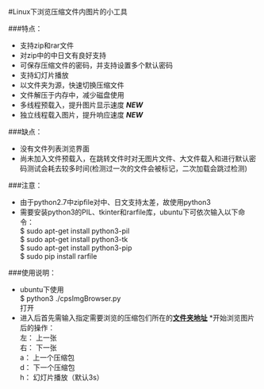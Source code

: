 #Linux下浏览压缩文件内图片的小工具

###特点：
* 支持zip和rar文件
* 对zip中的中日文有良好支持
* 可保存压缩文件的密码，并支持设置多个默认密码
* 支持幻灯片播放
* 以文件夹为源，快速切换压缩文件
* 文件解压于内存中，减少磁盘使用
* 多线程预载入，提升图片显示速度 **_NEW_**
* 独立线程载入图片，提升响应速度 **_NEW_**

###缺点：
* 没有文件列表浏览界面
* 尚未加入文件预载入，在跳转文件时对无图片文件、大文件载入和进行默认密码测试会耗去较多时间(检测过一次的文件会被标记，二次加载会跳过检测)

###注意：
* 由于python2.7中zipfile对中、日文支持太差，故使用python3
* 需要安装python3的PIL、tkinter和rarfile库，ubuntu下可依次输入以下命令：  
        $ sudo apt-get install python3-pil  
        $ sudo apt-get install python3-tk  
        $ sudo apt-get install python3-pip  
        $ sudo pip install rarfile  

###使用说明：
* ubuntu下使用  
        $ python3 ./cpsImgBrowser.py  
打开
* 进入后首先需输入指定需要浏览的压缩包们所在的<u>**文件夹地址**</u>
*开始浏览图片后的操作：  
        左： 上一张  
        右： 下一张  
        a： 上一个压缩包  
        d： 下一个压缩包  
        h： 幻灯片播放（默认3s）  
